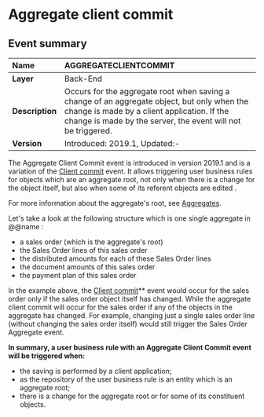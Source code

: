 
# Aggregate client commit

## Event summary 

|Name|AGGREGATECLIENTCOMMIT
|:----|:-----
|**Layer**| Back-End
|**Description**| Occurs for the aggregate root when saving a change of an aggregate object, but only when the change is made by a client application. If the change is made by the server, the event will not be triggered.
|**Version**| Introduced: 2019.1, Updated:-


The Aggregate Client Commit event is introduced in version 2019.1 and is a variation of the [Client commit](https://docs.erp.net/tech/advanced/user-business-rules/events/client-commit.html) event. It allows triggering user business rules for objects which are an aggregate root, not only when there is a change for the object itself, but also when some of its referent objects are edited . 

For more information about the aggregate's root, see [Aggregates](https://docs.erp.net/tech/advanced/concepts/aggregates.html).

Let's take a look at the following structure which is one single aggregate in @@name :
- a sales order (which is the aggregate's root)
- the Sales Order lines of this sales order
- the distributed amounts for each of these Sales Order lines
- the document amounts of this sales order
- the payment plan of this sales order

In the example above, the [Client commit](https://docs.erp.net/tech/advanced/user-business-rules/events/client-commit.html)** event would occur for the sales order only if the sales order object itself has changed. While the aggregate client commit will occur for the sales order if any of the objects in the aggregate has changed. For example, changing just a single sales order line (without changing the sales order itself) would still trigger the Sales Order 
Aggregate event.


**In summary, a user business rule with an Aggregate Client Commit event will be triggered when:**

- the saving is performed by a client application;
- as the repository of the user business rule is an entity which is an aggregate root;
- there is a change for the aggregate root or for some of its constituent objects.
